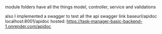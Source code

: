 module folders have all the things model, controller, service and validations

also I implemented a swagger to test all the api 
swagger link
baseurl/apidoc
localhost:8001/apidoc
hosted: https://task-manager-basic-backend-1.onrender.com/apidoc